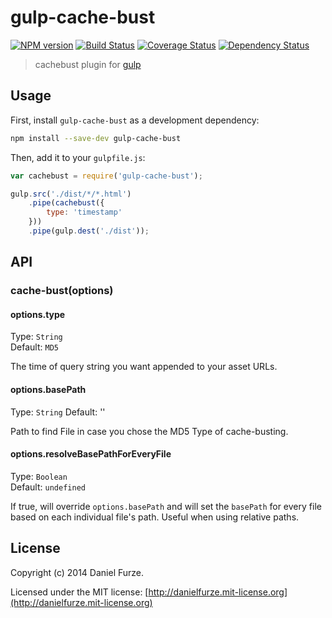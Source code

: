 # gulp-cache-bust
[![NPM version][npm-image]][npm-url] [![Build Status][travis-image]][travis-url]  [![Coverage Status][coveralls-image]][coveralls-url] [![Dependency Status][depstat-image]][depstat-url]

> cachebust plugin for [gulp](https://github.com/wearefractal/gulp)

## Usage
First, install `gulp-cache-bust` as a development dependency:
```sh
npm install --save-dev gulp-cache-bust
```

Then, add it to your `gulpfile.js`:
```js
var cachebust = require('gulp-cache-bust');

gulp.src('./dist/*/*.html')
	.pipe(cachebust({
		type: 'timestamp'
	}))
	.pipe(gulp.dest('./dist'));
```

## API

### cache-bust(options)

#### options.type
Type: `String`  
Default: `MD5`	

The time of query string you want appended to your asset URLs.

#### options.basePath
Type: `String`
Default: ''

Path to find File in case you chose the MD5 Type of cache-busting.

#### options.resolveBasePathForEveryFile
Type: `Boolean`  
Default: `undefined`

If true, will override `options.basePath` and will set the `basePath` for every file based on each individual file's path. Useful when using relative paths. 

## License
Copyright (c) 2014 Daniel Furze. 

Licensed under the MIT license: [http://danielfurze.mit-license.org](http://danielfurze.mit-license.org)

[npm-url]: https://npmjs.org/package/gulp-cache-bust
[npm-image]: https://badge.fury.io/js/gulp-cache-bust.svg
[travis-url]: http://travis-ci.org/furzeface/gulp-cache-bust
[travis-image]: https://secure.travis-ci.org/furzeface/gulp-cache-bust.svg?branch=master
[coveralls-url]: https://coveralls.io/r/furzeface/gulp-cache-bust
[coveralls-image]: https://coveralls.io/repos/furzeface/gulp-cache-bust/badge.png
[depstat-url]: https://david-dm.org/furzeface/gulp-cache-bust
[depstat-image]: https://david-dm.org/furzeface/gulp-cache-bust.svg
